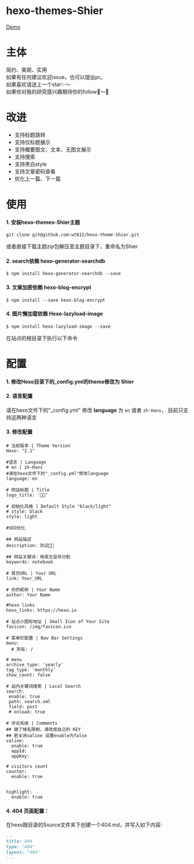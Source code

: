 # hexo-themes-Shier

[Demo](http://zaole.net "Notebook")


# 主体

简约、美观、实用<Br>
如果有任何建议欢迎issue，也可以提出pr。<Br>
如果喜欢请送上一个star✨～<br>
如果你对我的研究感兴趣期待你的follow👬～🌈<br>


# 改进

+ 支持标题跳转
+ 支持仅标题展示
+ 支持概要图文、文本、无图文展示
+ 支持搜索
+ 支持黑白style
+ 支持文章密码查看
+ 优化上一篇、下一篇


# 使用

#### 1. 安装hexo-themes-Shier主题

``` shell
git clone git@github.com:wt812/hexo-theme-Shier.git

```
或者直接下载主题zip包解压至主题目录下，重命名为Shier


#### 2. search依赖 hexo-generator-searchdb

``` shell
$ npm install hexo-generator-searchdb --save

```


#### 3. 文章加密依赖 hexo-blog-encrypt
```shell
$ npm install --save hexo-blog-encrypt

```


#### 4. 图片懒加载依赖 Hexo-lazyload-image
```shell
$ npm install hexo-lazyload-image --save

```
在站点的根目录下执行以下命令


# 配置


#### 1. 修改Hexo目录下的_config.yml的theme修改为 **Shier**

#### 2. 语言配置

请在hexo文件下的"_config.yml"
修改 **language** 为 `en` 或者 `zh-Hans`， 目前只支持这两种语言



#### 3. 修改配置

```shell
# 当前版本 | Theme Version
Hexo: "2.1"

#语言 | Language
# en | zh-Hans
#请在hexo文件下的"_config.yml"修改language
language: en

# 网站标题 | Title
logo_title: '🙏🏾'

# 初始化风格 | Default Style "black/light"
# style: black
style: light

#SEO优化

## 网站描述
description: 欢迎👏🏻

## 网站关键词：用英文逗号分割
keywords: notebook

# 首页URL | Your URL
link: Your_URL

# 你的昵称 | Your Name
author: Your Name

#hexo links
hexo_links: https://hexo.io

# 站点小图标地址 | Small Icon of Your Site
favicon: /img/favicon.ico

# 菜单栏配置 | Nav Bar Settings
menu:
  # 所有: /
  
# menu
archive_type: 'yearly'
tag_type: 'monthly'
show_count: false

# 站内关键词搜索 | Local Search
search:
 enable: true
 path: search.xml
 field: post
 # onload: true

# 评论系统 | Comments
## 做了域名限制，请改成自己的 KEY
## 若关闭valine 设置enable为false
valine:
  enable: true
  appId:
  appKey:

# visitors count
counter:
  enable: true


highlight:
  enable: true
```


#### 4. 404 页面配置：

在hexo跟目录的Source文件夹下创建一个404.md，并写入如下内容:

``` markdown
---
title: 404
type: "404"
layout: "404"
---
```